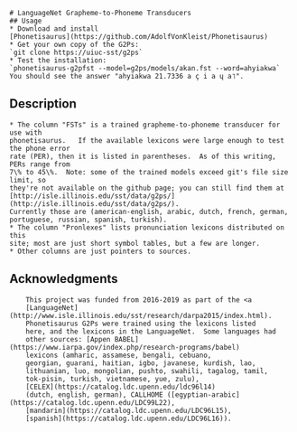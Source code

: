     # LanguageNet Grapheme-to-Phoneme Transducers
    ## Usage
    * Download and install 
    [Phonetisaurus](https://github.com/AdolfVonKleist/Phonetisaurus)
    * Get your own copy of the G2Ps:
    `git clone https://uiuc-sst/g2ps`
    * Test the installation:
    `phonetisaurus-g2pfst --model=g2ps/models/akan.fst --word=ahyiakwa`
    You should see the answer "ahyiakwa	21.7336	a ç i a ɥ a˥".

## Description
    * The column "FSTs" is a trained grapheme-to-phoneme transducer for use with
    phonetisaurus.   If the available lexicons were large enough to test the phone error
    rate (PER), then it is listed in parentheses.  As of this writing, PERs range from
    7\% to 45\%.  Note: some of the trained models exceed git's file size limit, so
    they're not available on the github page; you can still find them at 
    [http://isle.illinois.edu/sst/data/g2ps/](http://isle.illinois.edu/sst/data/g2ps/).
    Currently those are (american-english, arabic, dutch, french, german, 
    portuguese, russian, spanish, turkish).
    * The column "Pronlexes" lists pronunciation lexicons distributed on this
    site; most are just short symbol tables, but a few are longer.
    * Other columns are just pointers to sources.

## Acknowledgments

        This project was funded from 2016-2019 as part of the <a
        [LanguageNet](http://www.isle.illinois.edu/sst/research/darpa2015/index.html).
        Phonetisaurus G2Ps were trained using the lexicons listed
        here, and the lexicons in the LanguageNet.  Some languages had
        other sources: [Appen BABEL](https://www.iarpa.gov/index.php/research-programs/babel)
        lexicons (amharic, assamese, bengali, cebuano,
        georgian, guarani, haitian, igbo, javanese, kurdish, lao,
        lithuanian, luo, mongolian, pushto, swahili, tagalog, tamil,
        tok-pisin, turkish, vietnamese, yue, zulu),
        [CELEX](https://catalog.ldc.upenn.edu/ldc96l14)
        (dutch, english, german), CALLHOME ([egyptian-arabic](https://catalog.ldc.upenn.edu/LDC99L22),
        [mandarin](https://catalog.ldc.upenn.edu/LDC96L15),
        [spanish](https://catalog.ldc.upenn.edu/LDC96L16)).
	

